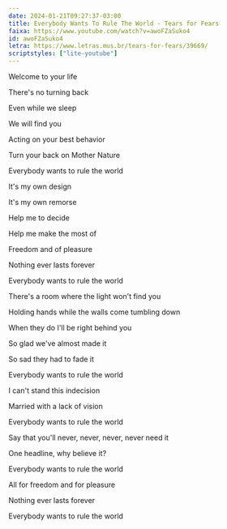 ```yaml
---
date: 2024-01-21T09:27:37-03:00
title: Everybody Wants To Rule The World - Tears for Fears
faixa: https://www.youtube.com/watch?v=awoFZaSuko4
id: awoFZaSuko4
letra: https://www.letras.mus.br/tears-for-fears/39669/
scriptstyles: ["lite-youtube"]
---
```


Welcome to your life

There's no turning back

Even while we sleep

We will find you

Acting on your best behavior

Turn your back on Mother Nature

Everybody wants to rule the world

It's my own design

It's my own remorse

Help me to decide

Help me make the most of

Freedom and of pleasure

Nothing ever lasts forever

Everybody wants to rule the world

There's a room where the light won't find you

Holding hands while the walls come tumbling down

When they do I'll be right behind you

So glad we've almost made it

So sad they had to fade it

Everybody wants to rule the world

I can't stand this indecision

Married with a lack of vision

Everybody wants to rule the world

Say that you'll never, never, never, never need it

One headline, why believe it?

Everybody wants to rule the world

All for freedom and for pleasure

Nothing ever lasts forever

Everybody wants to rule the world
